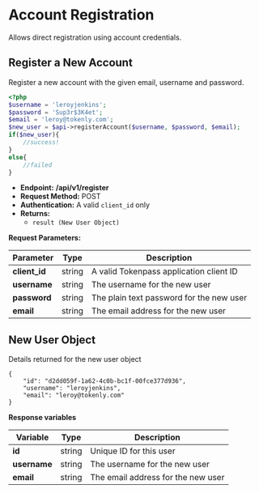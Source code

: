 # Account Registration

Allows direct registration using account credentials.
        
## Register a New Account

Register a new account with the given email, username and password.

```php
<?php
$username = 'leroyjenkins';
$password = 'Sup3r$3K4et';
$email = 'leroy@tokenly.com';
$new_user = $api->registerAccount($username, $password, $email);
if($new_user){
    //success!
}
else{
    //failed
}


```

* **Endpoint:** **/api/v1/register**
* **Request Method:** POST
* **Authentication:** A valid `client_id` only
* **Returns:** 
   * `result (New User Object)`

**Request Parameters:**

Parameter           | Type        | Description
------------------- | ----------- | ------------------------------------
**client_id**       |  string     | A valid Tokenpass application client ID
**username**        |  string     | The username for the new user
**password**        |  string     | The plain text password for the new user
**email**           |  string     | The email address for the new user



## New User Object

Details returned for the new user object

```
{
    "id": "d2dd059f-1a62-4c0b-bc1f-00fce377d936",
    "username": "leroyjenkins",
    "email": "leroy@tokenly.com"
}

```

**Response variables**

Variable            | Type        | Description
------------------- | ----------- | ------------
**id**              |  string     | Unique ID for this user
**username**        |  string     | The username for the new user
**email**           |  string     | The email address for the new user


